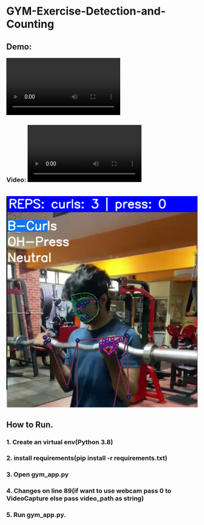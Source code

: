 # GYM-Exercise-Detection-and-Counting

## Demo:
<video controls loop>
  <source src="https://github.com/akashm99/GYM-Exercise-Detection-and-Counting/blob/main/Op/test2.mp4" type="video/mp4">
</video>

### Video:   ![op](https://github.com/akashm99/GYM-Exercise-Detection-and-Counting/blob/main/Op/test2.mp4)
<br>
<img src="Op/action_detection.PNG">

## How to Run.
### 1. Create an virtual env(Python 3.8)
### 2. install requirements(pip install -r requirements.txt)
### 3. Open gym_app.py
### 4. Changes on line 89(if want to use webcam pass 0 to VideoCapture else pass video_path as string)
### 5. Run gym_app.py.

